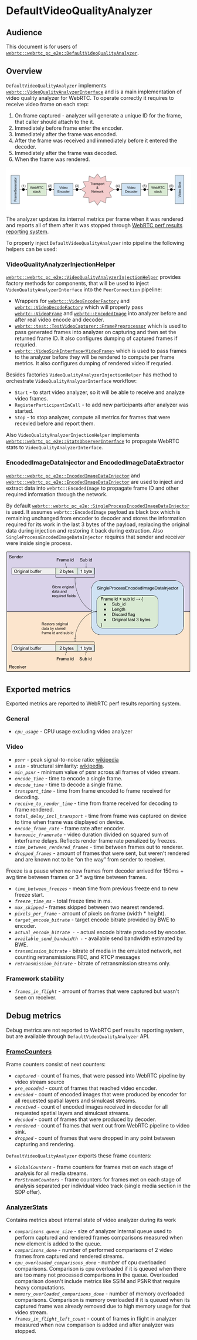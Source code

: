<!-- go/cmark -->
<!--* freshness: {
  owner: 'jleconte'
  reviewed: '2025-03-31'
  review_interval: '1 year'
} *-->

# DefaultVideoQualityAnalyzer

## Audience

This document is for users of
[`webrtc::webrtc_pc_e2e::DefaultVideoQualityAnalyzer`][1].

## Overview

`DefaultVideoQualityAnalyzer` implements
[`webrtc::VideoQualityAnalyzerInterface`][2] and is a main
implementation of video quality analyzer for WebRTC. To operate correctly it
requires to receive video frame on each step:

1.  On frame captured - analyzer will generate a unique ID for the frame, that
    caller should attach to the it.
2.  Immediately before frame enter the encoder.
3.  Immediately after the frame was encoded.
4.  After the frame was received and immediately before it entered the decoder.
5.  Immediately after the frame was decoded.
6.  When the frame was rendered.

![VideoQualityAnalyzerInterface pipeline](video_quality_analyzer_pipeline.png "VideoQualityAnalyzerInterface pipeline")

The analyzer updates its internal metrics per frame when it was rendered and
reports all of them after it was stopped through
[WebRTC perf results reporting system][10].

To properly inject `DefaultVideoQualityAnalyzer` into pipeline the following helpers can be used:

### VideoQualityAnalyzerInjectionHelper

[`webrtc::webrtc_pc_e2e::VideoQualityAnalyzerInjectionHelper`][3] provides
factory methods for components, that will be used to inject
`VideoQualityAnalyzerInterface` into the `PeerConnection` pipeline:

*   Wrappers for [`webrtc::VideoEncoderFactory`][4] and
    [`webrtc::VideoDecodeFactory`][5] which will properly pass
    [`webrtc::VideoFrame`][6] and [`webrtc::EncodedImage`][7] into analyzer
    before and after real video encode and decoder.
*   [`webrtc::test::TestVideoCapturer::FramePreprocessor`][8] which is used to
    pass generated frames into analyzer on capturing and then set the returned
    frame ID. It also configures dumping of captured frames if requried.
*   [`webrtc::VideoSinkInterface<VideoFrame>`][9] which is used to pass frames to
    the analyzer before they will be rendered to compute per frame metrics. It
    also configures dumping of rendered video if requried.

Besides factories `VideoQualityAnalyzerInjectionHelper` has method to
orchestrate `VideoQualityAnalyzerInterface` workflow:

*   `Start` - to start video analyzer, so it will be able to receive and analyze
    video frames.
*   `RegisterParticipantInCall` - to add new participants after analyzer was
    started.
*   `Stop` - to stop analyzer, compute all metrics for frames that were recevied
    before and report them.

Also `VideoQualityAnalyzerInjectionHelper` implements
[`webrtc::webrtc_pc_e2e::StatsObserverInterface`][11] to propagate WebRTC stats
to `VideoQualityAnalyzerInterface`.

### EncodedImageDataInjector and EncodedImageDataExtractor

[`webrtc::webrtc_pc_e2e::EncodedImageDataInjector`][14] and
[`webrtc::webrtc_pc_e2e::EncodedImageDataInjector`][15] are used to inject and
extract data into `webrtc::EncodedImage` to propagate frame ID and other
required information through the network.

By default [`webrtc::webrtc_pc_e2e::SingleProcessEncodedImageDataInjector`][16]
is used. It assumes `webrtc::EncodedImage` payload as black box which is
remaining unchanged from encoder to decoder and stores the information required
for its work in the last 3 bytes of the payload, replacing the original data
during injection and restoring it back during extraction. Also
`SingleProcessEncodedImageDataInjector` requires that sender and receiver were
inside single process.

![SingleProcessEncodedImageDataInjector](single_process_encoded_image_data_injector.png "SingleProcessEncodedImageDataInjector")

## Exported metrics

Exported metrics are reported to WebRTC perf results reporting system.

### General

*   *`cpu_usage`* - CPU usage excluding video analyzer

### Video

*   *`psnr`* - peak signal-to-noise ratio:
    [wikipedia](https://en.wikipedia.org/wiki/Peak_signal-to-noise_ratio)
*   *`ssim`* - structural similarity:
    [wikipedia](https://en.wikipedia.org/wiki/Structural_similarity).
*   *`min_psnr`* - minimum value of psnr across all frames of video stream.
*   *`encode_time`* - time to encode a single frame.
*   *`decode_time`* - time to decode a single frame.
*   *`transport_time`* - time from frame encoded to frame received for decoding.
*   *`receive_to_render_time`* - time from frame received for decoding to frame
    rendered.
*   *`total_delay_incl_transport`* - time from frame was captured on device to
    time when frame was displayed on device.
*   *`encode_frame_rate`* - frame rate after encoder.
*   *`harmonic_framerate`* - video duration divided on squared sum of interframe
    delays. Reflects render frame rate penalized by freezes.
*   *`time_between_rendered_frames`* - time between frames out to renderer.
*   *`dropped_frames`* - amount of frames that were sent, but weren't rendered
    and are known not to be “on the way” from sender to receiver.

Freeze is a pause when no new frames from decoder arrived for 150ms + avg time
between frames or 3 * avg time between frames.

*   *`time_between_freezes`* - mean time from previous freeze end to new freeze
    start.
*   *`freeze_time_ms`* - total freeze time in ms.
*   *`max_skipped`* - frames skipped between two nearest rendered.
*   *`pixels_per_frame`* - amount of pixels on frame (width * height).
*   *`target_encode_bitrate`* - target encode bitrate provided by BWE to
    encoder.
*   *`actual_encode_bitrate -`* - actual encode bitrate produced by encoder.
*   *`available_send_bandwidth -`* - available send bandwidth estimated by BWE.
*   *`transmission_bitrate`* - bitrate of media in the emulated network, not
    counting retransmissions FEC, and RTCP messages
*   *`retransmission_bitrate`* - bitrate of retransmission streams only.

### Framework stability

*   *`frames_in_flight`* - amount of frames that were captured but wasn't seen
    on receiver.

## Debug metrics

Debug metrics are not reported to WebRTC perf results reporting system, but are
available through `DefaultVideoQualityAnalyzer` API.

### [FrameCounters][12]

Frame counters consist of next counters:

*   *`captured`* - count of frames, that were passed into WebRTC pipeline by
    video stream source
*   *`pre_encoded`* - count of frames that reached video encoder.
*   *`encoded`* - count of encoded images that were produced by encoder for all
    requested spatial layers and simulcast streams.
*   *`received`* - count of encoded images received in decoder for all requested
    spatial layers and simulcast streams.
*   *`decoded`* - count of frames that were produced by decoder.
*   *`rendered`* - count of frames that went out from WebRTC pipeline to video
    sink.
*   *`dropped`* - count of frames that were dropped in any point between
    capturing and rendering.

`DefaultVideoQualityAnalyzer` exports these frame counters:

*   *`GlobalCounters`* - frame counters for frames met on each stage of analysis
    for all media streams.
*   *`PerStreamCounters`* - frame counters for frames met on each stage of
    analysis separated per individual video track (single media section in the
    SDP offer).

### [AnalyzerStats][13]

Contains metrics about internal state of video analyzer during its work

*   *`comparisons_queue_size`* - size of analyzer internal queue used to perform
    captured and rendered frames comparisons measured when new element is added
    to the queue.
*   *`comparisons_done`* - number of performed comparisons of 2 video frames
    from captured and rendered streams.
*   *`cpu_overloaded_comparisons_done`* - number of cpu overloaded comparisons.
    Comparison is cpu overloaded if it is queued when there are too many not
    processed comparisons in the queue. Overloaded comparison doesn't include
    metrics like SSIM and PSNR that require heavy computations.
*   *`memory_overloaded_comparisons_done`* - number of memory overloaded
    comparisons. Comparison is memory overloaded if it is queued when its
    captured frame was already removed due to high memory usage for that video
    stream.
*   *`frames_in_flight_left_count`* - count of frames in flight in analyzer
    measured when new comparison is added and after analyzer was stopped.

[1]: https://source.chromium.org/chromium/chromium/src/+/main:third_party/webrtc/test/pc/e2e/analyzer/video/default_video_quality_analyzer.h;l=188;drc=08f46909a8735cf181b99ef2f7e1791c5a7531d2
[2]: https://source.chromium.org/chromium/chromium/src/+/main:third_party/webrtc/api/test/video_quality_analyzer_interface.h;l=56;drc=d7808f1c464a07c8f1e2f97ec7ee92fda998d590
[3]: https://source.chromium.org/chromium/chromium/src/+/main:third_party/webrtc/test/pc/e2e/analyzer/video/video_quality_analyzer_injection_helper.h;l=39;drc=08f46909a8735cf181b99ef2f7e1791c5a7531d2
[4]: https://source.chromium.org/chromium/chromium/src/+/main:third_party/webrtc/api/video_codecs/video_encoder_factory.h;l=27;drc=08f46909a8735cf181b99ef2f7e1791c5a7531d2
[5]: https://source.chromium.org/chromium/chromium/src/+/main:third_party/webrtc/api/video_codecs/video_decoder_factory.h;l=27;drc=08f46909a8735cf181b99ef2f7e1791c5a7531d2
[6]: https://source.chromium.org/chromium/chromium/src/+/main:third_party/webrtc/api/video/video_frame.h;l=30;drc=08f46909a8735cf181b99ef2f7e1791c5a7531d2
[7]: https://source.chromium.org/chromium/chromium/src/+/main:third_party/webrtc/api/video/encoded_image.h;l=71;drc=08f46909a8735cf181b99ef2f7e1791c5a7531d2
[8]: https://source.chromium.org/chromium/chromium/src/+/main:third_party/webrtc/test/test_video_capturer.h;l=28;drc=08f46909a8735cf181b99ef2f7e1791c5a7531d2
[9]: https://source.chromium.org/chromium/chromium/src/+/main:third_party/webrtc/api/video/video_sink_interface.h;l=19;drc=08f46909a8735cf181b99ef2f7e1791c5a7531d2
[10]: https://source.chromium.org/chromium/chromium/src/+/main:third_party/webrtc/test/testsupport/perf_test.h;drc=0710b401b1e5b500b8e84946fb657656ba1b58b7
[11]: https://source.chromium.org/chromium/chromium/src/+/main:third_party/webrtc/api/test/stats_observer_interface.h;l=21;drc=9b526180c9e9722d3fc7f8689da6ec094fc7fc0a
[12]: https://source.chromium.org/chromium/chromium/src/+/main:third_party/webrtc/test/pc/e2e/analyzer/video/default_video_quality_analyzer.h;l=57;drc=08f46909a8735cf181b99ef2f7e1791c5a7531d2
[13]: https://source.chromium.org/chromium/chromium/src/+/main:third_party/webrtc/test/pc/e2e/analyzer/video/default_video_quality_analyzer.h;l=113;drc=08f46909a8735cf181b99ef2f7e1791c5a7531d2
[14]: https://source.chromium.org/chromium/chromium/src/+/main:third_party/webrtc/test/pc/e2e/analyzer/video/encoded_image_data_injector.h;l=23;drc=c57089a97a3df454f4356d882cc8df173e8b3ead
[15]: https://source.chromium.org/chromium/chromium/src/+/main:third_party/webrtc/test/pc/e2e/analyzer/video/encoded_image_data_injector.h;l=46;drc=c57089a97a3df454f4356d882cc8df173e8b3ead
[16]: https://source.chromium.org/chromium/chromium/src/+/main:third_party/webrtc/test/pc/e2e/analyzer/video/single_process_encoded_image_data_injector.h;l=40;drc=c57089a97a3df454f4356d882cc8df173e8b3ead

